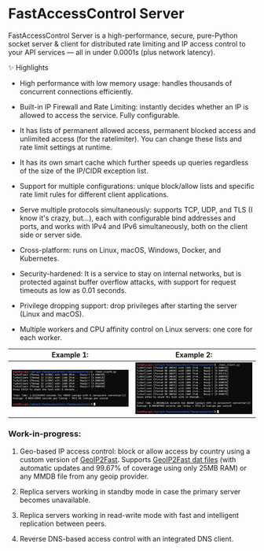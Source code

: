 # FastAccessControl Server

FastAccessControl Server is a high-performance, secure, pure-Python socket server & client for distributed rate limiting and IP access control to your API services — all in under 0.0001s (plus network latency).

✨ Highlights 

- High performance with low memory usage: handles thousands of concurrent connections efficiently.

- Built-in IP Firewall and Rate Limiting: instantly decides whether an IP is allowed to access the service. Fully configurable.

- It has lists of permanent allowed access, permanent blocked access and unlimited access (for the ratelimiter). You can change these lists and rate limit settings at runtime.

- It has its own smart cache which further speeds up queries regardless of the size of the IP/CIDR exception list.

- Support for multiple configurations: unique block/allow lists and specific rate limit rules for different client applications.

- Serve multiple protocols simultaneously: supports TCP, UDP, and TLS (I know it's crazy, but...), each with configurable bind addresses and ports, and works with IPv4 and IPv6 simultaneously, both on the client side or server side.

- Cross-platform: runs on Linux, macOS, Windows, Docker, and Kubernetes.

- Security-hardened: It is a service to stay on internal networks, but is protected against buffer overflow attacks, with support for request timeouts as low as 0.01 seconds.

- Privilege dropping support: drop privileges after starting the server (Linux and macOS).

- Multiple workers and CPU affinity control on Linux servers: one core for each worker.

| Example 1: | Example 2: | 
| ------------------------------------- | ------------- | 
|<img src="https://raw.githubusercontent.com/rabuchaim/fastaccesscontrol/refs/heads/main/screenshot01.png" width="600" />|<img src="https://raw.githubusercontent.com/rabuchaim/fastaccesscontrol/refs/heads/main/screenshot02.png" width="600" />| 

### Work-in-progress:

1. Geo-based IP access control: block or allow access by country using a custom version of [GeoIP2Fast](https://github.com/rabuchaim/geoip2fast). Supports [GeoIP2Fast dat files](https://github.com/rabuchaim/geoip2fast/releases/tag/LATEST) (with automatic updates and 99.67% of coverage using only 25MB RAM) or any MMDB file from any geoip provider. 

2. Replica servers working in standby mode in case the primary server becomes unavailable.

3. Replica servers working in read-write mode with fast and intelligent replication between peers.

4. Reverse DNS-based access control with an integrated DNS client.

